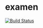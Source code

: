 examen
======
[![Build Status](https://travis-ci.org/sergiokv13/examen.png)](https://travis-ci.org/sergiokv13/examen)

